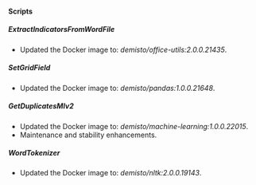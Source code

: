 
#### Scripts
##### ExtractIndicatorsFromWordFile
- Updated the Docker image to: *demisto/office-utils:2.0.0.21435*.
##### SetGridField
- Updated the Docker image to: *demisto/pandas:1.0.0.21648*.
##### GetDuplicatesMlv2
- Updated the Docker image to: *demisto/machine-learning:1.0.0.22015*.
- Maintenance and stability enhancements.
##### WordTokenizer
- Updated the Docker image to: *demisto/nltk:2.0.0.19143*.
